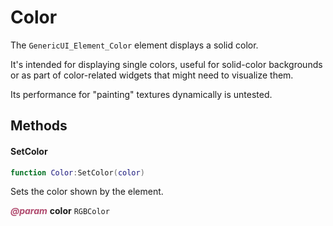 # Color
The `GenericUI_Element_Color` element displays a solid color.

It's intended for displaying single colors, useful for solid-color backgrounds or as part of color-related widgets that might need to visualize them.

Its performance for "painting" textures dynamically is untested.

<doc package="GenericUI_Element_Color">



## Methods

#### SetColor



```lua
function Color:SetColor(color)
```



Sets the color shown by the element.



<p style="margin-bottom:0px;"><span style="color:#b04a6e;"><b><i>@param</i></b></span> <b>color</b> <code>RGBColor</code> </p>
</doc>